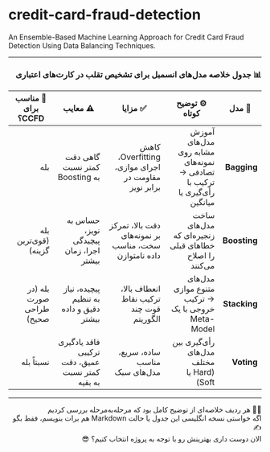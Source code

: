 # credit-card-fraud-detection
An Ensemble-Based Machine Learning Approach for Credit Card Fraud Detection Using Data Balancing Techniques.

<div dir="rtl">
  
---

### 📊 **جدول خلاصه مدل‌های انسمبل برای تشخیص تقلب در کارت‌های اعتباری**

| 🔢 مدل        | ⚙️ توضیح کوتاه                                                                 | ✅ مزایا                                               | ⚠️ معایب                                               | 🎯 مناسب برای CCFD؟ |
|--------------|----------------------------------------------------------------------------------|--------------------------------------------------------|--------------------------------------------------------|---------------------|
| **Bagging**  | آموزش مدل‌های مشابه روی نمونه‌های تصادفی → ترکیب با رأی‌گیری یا میانگین         | کاهش Overfitting، اجرای موازی، مقاومت در برابر نویز  | گاهی دقت کمتر نسبت به Boosting                        | بله                 |
| **Boosting** | ساخت مدل‌های زنجیره‌ای که خطاهای قبلی را اصلاح می‌کنند                         | دقت بالا، تمرکز بر نمونه‌های سخت، مناسب داده نامتوازن | حساس به نویز، پیچیدگی اجرا، زمان بیشتر                | بله (قوی‌ترین گزینه)|
| **Stacking** | مدل‌های متنوع موازی → ترکیب خروجی با یک Meta-Model                              | انعطاف بالا، ترکیب نقاط قوت چند الگوریتم              | پیچیده، نیاز به تنظیم دقیق و داده بیشتر              | بله (در صورت طراحی صحیح) |
| **Voting**   | رأی‌گیری بین مدل‌های مختلف (Hard یا Soft)                                       | ساده، سریع، مناسب مدل‌های سبک                         | فاقد یادگیری ترکیبی عمیق، دقت کمتر نسبت به بقیه       | نسبتاً بله          |

---

👨‍🏫 هر ردیف خلاصه‌ای از توضیح کامل بود که مرحله‌به‌مرحله بررسی کردیم  
اگه خواستی نسخه انگلیسی این جدول یا حالت Markdown هم برات بنویسم، فقط بگو ✍️  
الان دوست داری بهترینش رو با توجه به پروژه انتخاب کنیم؟ 😎

